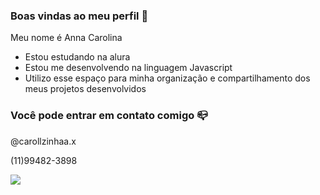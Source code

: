 ### Boas vindas ao meu perfil 💙

Meu nome é Anna Carolina

- Estou estudando na alura 
- Estou me desenvolvendo na linguagem Javascript
- Utilizo esse espaço para minha organização e compartilhamento dos meus projetos desenvolvidos

 ### Você pode entrar em contato comigo 📪

 @carollzinhaa.x

 (11)99482-3898

![](https://media1.tenor.com/m/zgYEGB6L5ooAAAAC/hi-hello.gif)
